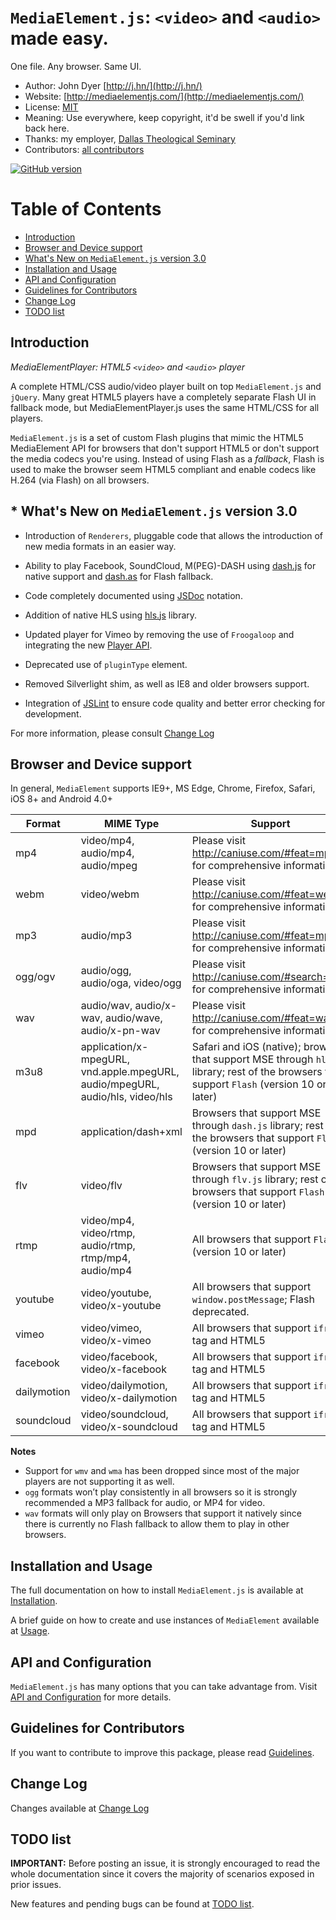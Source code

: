 # `MediaElement.js`: `<video>` and `<audio>` made easy. 

One file. Any browser. Same UI.

* Author: John Dyer [http://j.hn/](http://j.hn/)
* Website: [http://mediaelementjs.com/](http://mediaelementjs.com/)
* License: [MIT](http://johndyer.mit-license.org/)
* Meaning: Use everywhere, keep copyright, it'd be swell if you'd link back here.
* Thanks: my employer, [Dallas Theological Seminary](http://www.dts.edu/)
* Contributors: [all contributors](https://github.com/johndyer/mediaelement/graphs/contributors)

[![GitHub version](https://badge.fury.io/gh/johndyer%2Fmediaelement.svg)](https://badge.fury.io/gh/johndyer%2Fmediaelement)

# Table of Contents

* [Introduction](#intro)
* [Browser and Device support](#browser-support)
* [What's New on `MediaElement.js` version 3.0](#migration)
* [Installation and Usage](#installation)
* [API and Configuration](#api)
* [Guidelines for Contributors](#guidelines)
* [Change Log](#changelog)
* [TODO list](#todo)

<a id="intro"></a>
## Introduction

_MediaElementPlayer: HTML5 `<video>` and `<audio>` player_

A complete HTML/CSS audio/video player built on top `MediaElement.js` and `jQuery`. Many great HTML5 players have a completely separate Flash UI in fallback mode, but MediaElementPlayer.js uses the same HTML/CSS for all players.

`MediaElement.js` is a set of custom Flash plugins that mimic the HTML5 MediaElement API for browsers that don't support HTML5 or don't support the media codecs you're using. 
Instead of using Flash as a _fallback_, Flash is used to make the browser seem HTML5 compliant and enable codecs like H.264 (via Flash) on all browsers.

<a id="migration"></a>
## * What's New on `MediaElement.js` version 3.0

* Introduction of `Renderers`, pluggable code that allows the introduction of new media formats in an easier way.

* Ability to play Facebook, SoundCloud, M(PEG)-DASH using [dash.js](https://github.com/Dash-Industry-Forum/dash.js) for native support and [dash.as](https://github.com/castlabs/dashas) for Flash fallback.

* Code completely documented using [JSDoc](http://usejsdoc.org/) notation.

* Addition of native HLS using [hls.js](https://github.com/dailymotion/hls.js) library.

* Updated player for Vimeo by removing the use of `Froogaloop` and integrating the new [Player API](https://github.com/vimeo/player.js).

* Deprecated use of `pluginType` element.
 
* Removed Silverlight shim, as well as IE8 and older browsers support.

* Integration of [JSLint](https://github.com/douglascrockford/JSLint) to ensure code quality and better error checking for development.

For more information, please consult [Change Log](changelog.md)


<a id="browser-support"></a>
## Browser and Device support

In general, `MediaElement` supports IE9+, MS Edge, Chrome, Firefox, Safari, iOS 8+ and Android 4.0+

Format | MIME Type | Support
------ | --------- | -------
mp4 | video/mp4, audio/mp4, audio/mpeg | Please visit http://caniuse.com/#feat=mpeg4 for comprehensive information
webm | video/webm | Please visit http://caniuse.com/#feat=webm for comprehensive information
mp3 | audio/mp3 | Please visit http://caniuse.com/#feat=mp3 for comprehensive information
ogg/ogv | audio/ogg, audio/oga, video/ogg | Please visit http://caniuse.com/#search=ogg for comprehensive information
wav | audio/wav, audio/x-wav, audio/wave, audio/x-pn-wav | Please visit http://caniuse.com/#feat=wav for comprehensive information
m3u8 | application/x-mpegURL, vnd.apple.mpegURL, audio/mpegURL, audio/hls, video/hls | Safari and iOS (native); browsers that support MSE through `hls.js` library; rest of the browsers that support `Flash` (version 10 or later)
mpd | application/dash+xml | Browsers that support MSE through `dash.js` library; rest of the browsers that support `Flash` (version 10 or later)
flv | video/flv | Browsers that support MSE through `flv.js` library; rest of the browsers that support `Flash` (version 10 or later)
rtmp | video/mp4, video/rtmp, audio/rtmp, rtmp/mp4, audio/mp4 | All browsers that support `Flash` (version 10 or later)
youtube | video/youtube, video/x-youtube | All browsers that support `window.postMessage`; Flash deprecated.
vimeo | video/vimeo, video/x-vimeo | All browsers that support `iframe` tag and HTML5
facebook | video/facebook, video/x-facebook | All browsers that support `iframe` tag and HTML5
dailymotion | video/dailymotion, video/x-dailymotion | All browsers that support `iframe` tag and HTML5
soundcloud | video/soundcloud, video/x-soundcloud | All browsers that support `iframe` tag and HTML5

**Notes** 
* Support for `wmv` and `wma` has been dropped since most of the major players are not supporting it as well.
* `ogg` formats won’t play consistently in all browsers so it is strongly recommended a MP3 fallback for audio, or MP4 for video.
* `wav` formats will only play on Browsers that support it natively since there is currently no Flash fallback to allow them to play in other browsers.

<a id="installation"></a>
## Installation and Usage

The full documentation on how to install `MediaElement.js` is available at [Installation](installation.md).

A brief guide on how to create and use instances of `MediaElement` available at [Usage](usage.md).

<a id="api"></a>
## API and Configuration
   
`MediaElement.js` has many options that you can take advantage from. Visit [API and Configuration](api.md) for more details.

<a id="guidelines"></a>
## Guidelines for Contributors

If you want to contribute to improve this package, please read [Guidelines](guidelines.md).

<a id="changelog"></a>
## Change Log

Changes available at [Change Log](changelog.md)

<a id="todo"></a>
## TODO list

**IMPORTANT:** Before posting an issue, it is strongly encouraged to read the whole documentation since it covers the majority of scenarios exposed in prior issues. 

New features and pending bugs can be found at [TODO list](TODO.md).